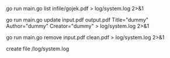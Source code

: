 go run main.go list infile/gojek.pdf > log/system.log 2>&1

go run main.go update input.pdf output.pdf Title="dummy" Author="dummy" Creator="dummy" > log/system.log 2>&1

go run main.go remove input.pdf clean.pdf > log/system.log 2>&1

create file /log/system.log